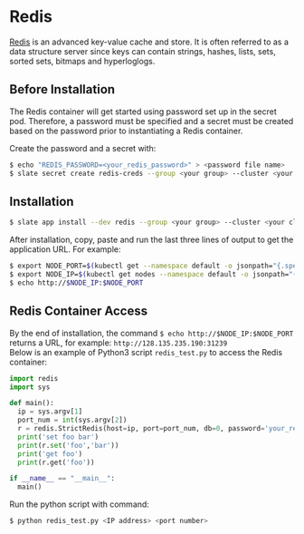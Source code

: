 # Redis
[Redis](http://redis.io/) is an advanced key-value cache and store. It is often referred to as a data structure server since keys can contain strings, hashes, lists, sets, sorted sets, bitmaps and hyperloglogs.

## Before Installation
The Redis container will get started using password set up in the secret pod. Therefore, a password must be specified and a secret must be created based on the password prior to instantiating a Redis container. </br>

Create the password and a secret with:
```bash
$ echo "REDIS_PASSWORD=<your_redis_password>" > <password file name>
$ slate secret create redis-creds --group <your group> --cluster <your cluster> --from-env-file <password file name>
```
## Installation
```bash
$ slate app install --dev redis --group <your group> --cluster <your cluster> redis
```

After installation, copy, paste and run the last three lines of output to get the application URL. For example:

```bash
$ export NODE_PORT=$(kubectl get --namespace default -o jsonpath="{.spec.ports[0].nodePort}" services <service name>)
$ export NODE_IP=$(kubectl get nodes --namespace default -o jsonpath="{.items[0].status.addresses[0].address}")
$ echo http://$NODE_IP:$NODE_PORT
```
## Redis Container Access

By the end of installation, the command `$ echo http://$NODE_IP:$NODE_PORT` returns a URL, for example: `http://128.135.235.190:31239` </br>
Below is an example of Python3 script `redis_test.py` to access the Redis container:

```python
import redis
import sys

def main():
  ip = sys.argv[1]
  port_num = int(sys.argv[2])
  r = redis.StrictRedis(host=ip, port=port_num, db=0, password='your_redis_password')
  print('set foo bar')
  print(r.set('foo','bar'))
  print('get foo')
  print(r.get('foo'))

if __name__ == "__main__":
  main()
```

Run the python script with command:
```bash
$ python redis_test.py <IP address> <port number>
```
